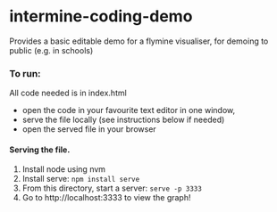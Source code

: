# intermine-coding-demo

Provides a basic editable demo for a flymine visualiser, for demoing to public (e.g. in schools)

### To run: 
All code needed is in index.html 

- open the code in your favourite text editor in one window, 
- serve the file locally (see instructions below if needed)
- open the served file in your browser

#### Serving the file.

1. Install node using nvm
2. Install serve: `npm install serve`
3. From this directory, start a server: `serve -p 3333`
4. Go to http://localhost:3333 to view the graph! 
